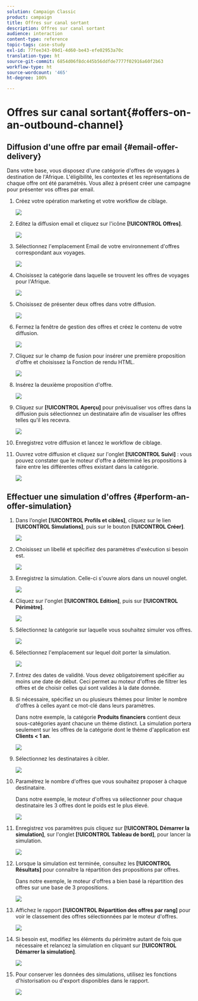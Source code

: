 ```yaml
---
solution: Campaign Classic
product: campaign
title: Offres sur canal sortant
description: Offres sur canal sortant
audience: interaction
content-type: reference
topic-tags: case-study
exl-id: 77fee343-09d1-4d60-be43-efe02953a70c
translation-type: ht
source-git-commit: 6854d06f8dc445b56ddfde7777f02916a60f2b63
workflow-type: ht
source-wordcount: '465'
ht-degree: 100%

---
```


# Offres sur canal sortant{#offers-on-an-outbound-channel}

## Diffusion d&#39;une offre par email {#email-offer-delivery}

Dans votre base, vous disposez d&#39;une catégorie d&#39;offres de voyages à destination de l&#39;Afrique. L&#39;éligibilité, les contextes et les représentations de chaque offre ont été paramétrés. Vous allez à présent créer une campagne pour présenter vos offres par email.

1. Créez votre opération marketing et votre workflow de ciblage.

   ![](assets/offer_delivery_example_001.png)

1. Editez la diffusion email et cliquez sur l&#39;icône **[!UICONTROL Offres]**.

   ![](assets/offer_delivery_example_002.png)

1. Sélectionnez l&#39;emplacement Email de votre environnement d&#39;offres correspondant aux voyages.

   ![](assets/offer_delivery_example_003.png)

1. Choisissez la catégorie dans laquelle se trouvent les offres de voyages pour l&#39;Afrique.

   ![](assets/offer_delivery_example_004.png)

1. Choisissez de présenter deux offres dans votre diffusion.

   ![](assets/offer_delivery_example_005.png)

1. Fermez la fenêtre de gestion des offres et créez le contenu de votre diffusion.

   ![](assets/offer_delivery_example_006.png)

1. Cliquez sur le champ de fusion pour insérer une première proposition d&#39;offre et choisissez la Fonction de rendu HTML.

   ![](assets/offer_delivery_example_007.png)

1. Insérez la deuxième proposition d&#39;offre.

   ![](assets/offer_delivery_example_008.png)

1. Cliquez sur **[!UICONTROL Aperçu]** pour prévisualiser vos offres dans la diffusion puis sélectionnez un destinataire afin de visualiser les offres telles qu&#39;il les recevra.

   ![](assets/offer_delivery_example_009.png)

1. Enregistrez votre diffusion et lancez le workflow de ciblage.
1. Ouvrez votre diffusion et cliquez sur l&#39;onglet **[!UICONTROL Suivi]** : vous pouvez constater que le moteur d&#39;offre a déterminé les propositions à faire entre les différentes offres existant dans la catégorie.

   ![](assets/offer_delivery_example_010.png)

## Effectuer une simulation d&#39;offres {#perform-an-offer-simulation}

1. Dans l’onglet **[!UICONTROL Profils et cibles]**, cliquez sur le lien **[!UICONTROL Simulations]**, puis sur le bouton **[!UICONTROL Créer]**.

   ![](assets/offer_simulation_001.png)

1. Choisissez un libellé et spécifiez des paramètres d&#39;exécution si besoin est.

   ![](assets/offer_simulation_example_002.png)

1. Enregistrez la simulation. Celle-ci s&#39;ouvre alors dans un nouvel onglet.

   ![](assets/offer_simulation_example_003.png)

1. Cliquez sur l&#39;onglet **[!UICONTROL Edition]**, puis sur **[!UICONTROL Périmètre]**.

   ![](assets/offer_simulation_example_004.png)

1. Sélectionnez la catégorie sur laquelle vous souhaitez simuler vos offres.

   ![](assets/offer_simulation_example_005.png)

1. Sélectionnez l&#39;emplacement sur lequel doit porter la simulation.

   ![](assets/offer_simulation_example_006.png)

1. Entrez des dates de validité. Vous devez obligatoirement spécifier au moins une date de début. Ceci permet au moteur d&#39;offres de filtrer les offres et de choisir celles qui sont valides à la date donnée.
1. Si nécessaire, spécifiez un ou plusieurs thèmes pour limiter le nombre d&#39;offres à celles ayant ce mot-clé dans leurs paramètres.

   Dans notre exemple, la catégorie **Produits financiers** contient deux sous-catégories ayant chacune un thème distinct. La simulation portera seulement sur les offres de la catégorie dont le thème d&#39;application est **Clients &lt; 1 an**.

   ![](assets/offer_simulation_example_007.png)

1. Sélectionnez les destinataires à cibler.

   ![](assets/offer_simulation_example_008.png)

1. Paramétrez le nombre d&#39;offres que vous souhaitez proposer à chaque destinataire.

   Dans notre exemple, le moteur d&#39;offres va sélectionner pour chaque destinataire les 3 offres dont le poids est le plus élevé.

   ![](assets/offer_simulation_example_009.png)

1. Enregistrez vos paramètres puis cliquez sur **[!UICONTROL Démarrer la simulation]**, sur l&#39;onglet **[!UICONTROL Tableau de bord]**, pour lancer la simulation.

   ![](assets/offer_simulation_example_010.png)

1. Lorsque la simulation est terminée, consultez les **[!UICONTROL Résultats]** pour connaître la répartition des propositions par offres.

   Dans notre exemple, le moteur d&#39;offres a bien basé la répartition des offres sur une base de 3 propositions.

   ![](assets/offer_simulation_example_011.png)

1. Affichez le rapport **[!UICONTROL Répartition des offres par rang]** pour voir le classement des offres sélectionnées par le moteur d&#39;offres.

   ![](assets/offer_simulation_example_012.png)

1. Si besoin est, modifiez les éléments du périmètre autant de fois que nécessaire et relancez la simulation en cliquant sur **[!UICONTROL Démarrer la simulation]**.

   ![](assets/offer_simulation_example_010.png)

1. Pour conserver les données des simulations, utilisez les fonctions d&#39;historisation ou d&#39;export disponibles dans le rapport.

   ![](assets/offer_simulation_example_013.png)
